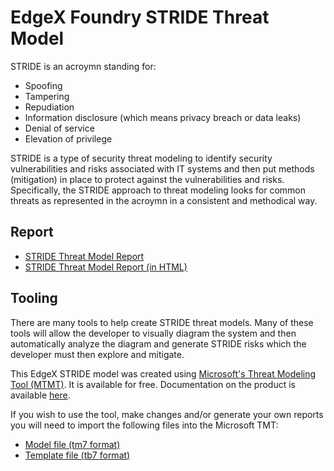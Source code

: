 # EdgeX Foundry STRIDE Threat Model

STRIDE is an acroymn standing for:

- Spoofing
- Tampering
- Repudiation
- Information disclosure (which means privacy breach or data leaks)
- Denial of service
- Elevation of privilege

STRIDE is a type of security threat modeling to identify security vulnerabilities and risks associated with IT systems and then put methods (mitigation) in place to protect against the vulnerabilities and risks.  Specifically, the STRIDE approach to threat modeling looks for common threats as represented in the acroymn in a consistent and methodical way.

## Report

- [STRIDE Threat Model Report](./EdgeXFoundryThreatReportV2.2.md)
- [STRIDE Threat Model Report (in HTML)](./EdgeXFoundryThreatReportV2.2.htm)

## Tooling

There are many tools to help create STRIDE threat models.  Many of these tools will allow the developer to visually diagram the system and then automatically analyze the diagram and generate STRIDE risks which the developer must then explore and mitigate.

This EdgeX STRIDE model was created using [Microsoft's Threat Modeling Tool (MTMT)](https://aka.ms/threatmodelingtool).  It is available for free.  Documentation on the product is available [here](https://docs.microsoft.com/en-us/azure/security/develop/threat-modeling-tool).

If you wish to use the tool, make changes and/or generate your own reports you will need to import the following files into the Microsoft TMT:

- [Model file (tm7 format)](./EdgeX%20Foundry%20Threat%20Modelv2.2.tm7)
- [Template file (tb7 format)](./IoTDefault.tb7)
